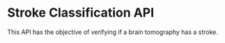 # Stroke Classification API
This API has the objective of verifying if a brain tomography has a stroke. 